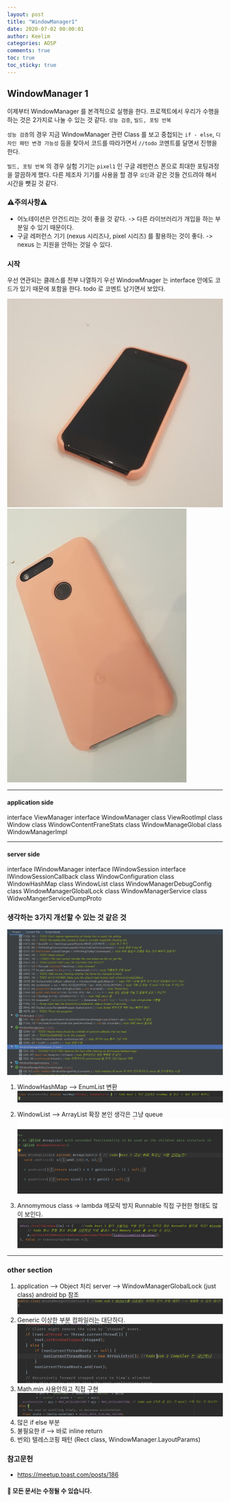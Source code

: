 ```yaml
---
layout: post
title: "WindowManager1"
date: 2020-07-02 00:00:01
author: Keelim
categories: AOSP
comments: true
toc: true
toc_sticky: true
---
```


## WindowManager 1

이제부터 WindowManager 를 본격적으로 실행을 한다.
프로젝트에서 우리가 수행을 하는 것은 2가지로 나눌 수 있는 것 같다.
`성능 검증`, `빌드, 포팅 반복`

`성능 검증`의 경우 지금 WindowManager 관련 Class 를 보고 중첩되는 `if - else`, `디자인 패턴 변경 가능성`
등을 찾아서 코드를 따라가면서 `//todo` 코멘트를 달면서 진행을 한다.

`빌드, 포팅 반복` 의 경우 실험 기기는 `pixel1` 인 구글 레펀런스 폰으로 최대한 포팅과정을 깔끔하게 했다.
다른 제조자 기기를 사용을 할 경우 `오딘`과 같은 것들 건드려야 해서 시간을 뺏길 것 같다.

### ⚠주의사항⚠

- 어노테이션은 안건드리는 것이 좋을 것 같다. -> 다른 라이브러리가 개입을 하는 부분일 수 있기 때문이다.
- 구글 레퍼런스 기기 (nexus 시리즈나, pixel 시리즈) 를 활용하는 것이 좋다. -> nexus 는 지원을 안하는 것일 수 있다.

### 시작

우선 연관되는 클래스를 전부 나열하기
우선 WindowMnager 는 interface 안에도 코드가 있기 때문에 포함을 한다.
todo 로 코멘트 남기면서 보았다.

![force_compile](https://github.com/keelim/AOSP/blob/master/docs/assets/todo0.png?raw=true)
![force_compile](https://github.com/keelim/AOSP/blob/master/docs/assets/todo1.png?raw=true)

---

#### application side

interface ViewManager
interface WindowManager
class ViewRootImpl
class Window
class WindowContentFraneStats
class WindowManageGlobal
class WindowManagerImpl

---

#### server side

interface IWindowManager
interface IWindowSession
interface IWindowSessionCallback
class WindowConfiguration
class WindowHashMap
class WindowList
class WindowManagerDebugConfig
class WindowManagerGlobalLock
class WindowManagerService
class WidwoMangerServiceDumpProto

### 생각하는 3가지 개선할 수 있는 것 같은 것

![force_compile](https://github.com/keelim/AOSP/blob/master/docs/assets/todo2.png?raw=true)

1. WindowHashMap --> EnumList 변환
![force_compile](https://github.com/keelim/AOSP/blob/master/docs/assets/todo_best1.png?raw=true)

2. WindowList --> ArrayList 확장 본인 생각은 그냥 queue
![force_compile](https://github.com/keelim/AOSP/blob/master/docs/assets/todo_best2.png?raw=true)

3. Annomymous class -> lambda 메모릭 방지 Runnable 직접 구현한 형태도 많이 보인다.  
![force_compile](https://github.com/keelim/AOSP/blob/master/docs/assets/todo_best3.png?raw=true)

---

### other section

1. application --> Object 처리
   server --> WindowManagerGlobalLock (just class) android bp 참조
![force_compile](https://github.com/keelim/AOSP/blob/master/docs/assets/todo_sub1.png?raw=true)
2. Generic 이상한 부분 컴파일러는 대단하다.
![force_compile](https://github.com/keelim/AOSP/blob/master/docs/assets/todo_sub2.png?raw=true)
3. Math.min 사용안하고 직접 구현
![force_compile](https://github.com/keelim/AOSP/blob/master/docs/assets/todo_sub3.png?raw=true)
4. 많은 if else 부분
5. 불필요한 if --> 바로 inline return
6. 번외) 텔레스코핑 패턴 (Rect class, WindowManager.LayoutParams)

### 참고문헌

- <https://meetup.toast.com/posts/186>

#### 🧶 모든 문서는 수정될 수 있습니다.
